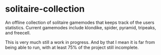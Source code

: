 # solitaire-collection
An offline collection of solitaire gamemodes that keeps track of the users statistics. Current gamemodes include klondike, spider, pyramid, tripeaks, and freecell.

This is very much still a work in progress. And by that I mean it is far from being able to run, with at least 75% of the project still incomplete.
